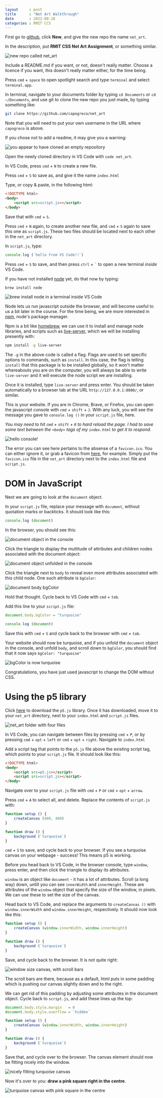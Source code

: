 ```yaml
---
layout     : post
title      : "Net Art Walkthrough"
date       : 2022-08-18
categories : RMIT CCS
---
```


First go to [github](https://github.com/), click **New**, and give the new repo the name `net_art`.

In the description, put
**RMIT CSS Net Art Assignment**, or something similar.

![new repo called net_art](/etc/images/net_art_new_repo.png)

Include a README.md if you want, or not, doesn't really matter.  Choose a licence if you want, this doesn't really matter either, for the time being.

Press `cmd` + `space` to open spotlight search and type `terminal` and select `terminal.app`.

In terminal, navigate to your documents folder by typing `cd Documents` or `cd ~/Documents`, and use git to clone the new repo you just made, by typing something like:

```bash
git clone https://github.com/capogreco/net_art
```

Note that you will need to put your own username in the URL where `capogreco` is above.

If you chose not to add a readme, it may give you a warning:

![you appear to have cloned an empty repository](/etc/images/net_art_empty_clone.png)

Open the newly cloned directory in VS Code with `code net_art`.

In VS Code, press `cmd` + `N` to create a new file.  

Press `cmd` + `S` to save as, and give it the name `index.html`

Type, or copy & paste, in the following html:

```html
<!DOCTYPE html>
<body>
    <script src=script.js></script>		
</body>
```

Save that with `cmd` + `S`.

Press `cmd` + `N` again, to create another new file, and `cmd` + `S` again to save this one as `script.js`.  These two files should be located next to each other in the `net_art` directory.

In `script.js`, type:

```javascript
console.log (`hello from VS Code!!`)
```

Press `cmd` + `S` to save, and then press `ctrl` + `` ` `` to open a new terminal *inside* VS Code.

If you have not installed [node](https://nodejs.org/) yet, do that now by typing:

```bash
brew install node
```

![brew install node in a terminal inside VS Code](/etc/images/net_art_install_node.png)

Node lets us run javascript outside the browser, and will become useful to us a bit later in the course.  For the time being, we are more interested in [npm](https://www.npmjs.com/), node's package manager.

Npm is a bit like [homebrew](https://brew.sh/), we can use it to install and manage node libraries, and scripts such as [live-server](https://www.npmjs.com/package/live-server), which we will be installing presently with:

```bash
npm install -g live-server
```

The `-g` in the above code is called a flag.  Flags are used to set specific options to commands, such as `install`.  In this case, the flag is telling `install` that this package is to be installed globally, so it won't matter whereabouts you are on the computer, you will always be able to write `live-server` and it will execute the node script we are installing.

Once it is installed, type `live-server` and press enter.  You should be taken automatically to a browser tab at the URL `http://127.0.0.1:8080/`, or similar.

This is your website.  If you are in Chrome, Brave, or Firefox, you can open the javascript console with `cmd` + `shift` + `J`.  With any luck, you will see the message you gave to `console.log ()` in your `script.js` file, here.

*You may need to hit `cmd` + `shift` + `R` to hard reload the page.  I had to save some text between the `<body>` tags of my `index.html` to get it to respond.*

![hello console!](/etc/images/net_art_hello_console.png)

The error you can see here pertains to the absense of a `favicon.ico`.  You can either ignore it, or grab a favicon from [here](https://favicon.io/emoji-favicons/pouting-cat/), for example.  Simply put the `favicon.ico` file in the `net_art` directory next to the `index.html` file and `script.js`.

#   DOM in JavaScript

Next we are going to look at the `document` object.

In your `script.js` file, replace your message with `document`, without quotation marks or backticks.  It should look like this:

```javascript
console.log (document)
```

In the browser, you should see this:

![document object in the console](/etc/images/net_art_document_object.png)

Click the triangle to display the multitude of attributes and children nodes associated with the document object:

![document object unfolded in the console](/etc/images/net_art_document_unfolded.png)

Click the triangle next to `body` to reveal even more attributes associated with this child node.  One such attribute is `bgColor`:

![document body bgColor](/etc/images/net_art_body_bgColor.png)

Hold that thought.  Cycle back to VS Code with `cmd` + `tab`.

Add this line to your `script.js` file:

```javascript
document.body.bgColor = "turquoise"

console.log (document)
```

Save this with `cmd` + `S` and cycle back to the browser with `cmd` + `tab`.

Your website should now be turquoise, and if you unfold the `document` object in the console, and unfold `body`, and scroll down to `bgColor`, you should find that it now says `bgColor: "turquoise"`

![bgColor is now turquoise](/etc/images/net_art_bgColor_turquoise.png)

Congratulations, you have just used javascript to change the DOM without CSS.

#   Using the p5 library

Click [here](https://github.com/processing/p5.js/releases/download/v1.4.2/p5.js) to download the `p5.js` library.  Once it has downloaded, move it to your `net_art` directory, next to your `index.html` and `script.js` files.

![net_art folder with four files](/etc/images/net_art_p5_file.png)

In VS Code, you can navigate between files by pressing `cmd` + `P`, or by pressing `cmd` + `opt` + `left` or `cmd` + `opt` + `right`.  Navigate to `index.html`

Add a script tag that points to the `p5.js` file above the existing script tag, which points to your `script.js` file.  It should look like this:

```html
<!DOCTYPE html>
<body>
	<script src=p5.js></script>
	<script src=script.js></script>
</body>
```

Navigate over to your `script.js` file with `cmd` + `P` or `cmd` + `opt` + `arrow`.

Press `cmd` + `A` to select all, and delete.  Replace the contents of `script.js` with:

```javascript
function setup () {
    createCanvas (400, 400)
}

function draw () {
    background (`turquoise`)
}
```

`cmd` + `S` to save, and cycle back to your browser.  If you see a turquoise canvas on your webpage - success! This means p5 is working.

Before you head back to VS Code, in the browser console, type `window`, press enter, and then click the triangle to display its attributes.  

`window` is an object like `document` - it has a lot of attributes.  Scroll (a long way) down, untill you can see `innerWidth` and `innerHeight`.  These are attributes of the `window` object that specify the size of the window, in pixels.  We can use these to set the size of the canvas.

Head back to VS Code, and replace the arguments to `createCanvas ()` with `window.innerWidth` and `window.innerHeight`, respectively.  It should now look like this:

```javascript
function setup () {
    createCanvas (window.innerWidth, window.innerHeight)
}

function draw () {
    background (`turquoise`)
}
```

Save, and cycle back to the browser.  It is not quite right:

![window size canvas, with scroll bars](/etc/images/net_art_padded.png)

The scroll bars are there, because as a default, html puts in some padding which is pushing our canvas slightly down and to the right.

We can get rid of this padding by adjusting some attributes in the document object.  Cycle back to `script.js`, and add these lines up the top:

```javascript
document.body.style.margin   = 0
document.body.style.overflow = `hidden`

function setup () {
    createCanvas (window.innerWidth, window.innerHeight)
}

function draw () {
    background (`turquoise`)
}
```

Save that, and cycle over to the browser.  The canvas element should now be fitting nicely into the window.

![nicely fitting turquoise canvas](/etc/images/net_art_turquoise_fit.png)

Now it's over to you: **draw a pink square right in the centre**.

![turquoise canvas with pink square in the centre](/etc/images/net_art_pink_square.png)
